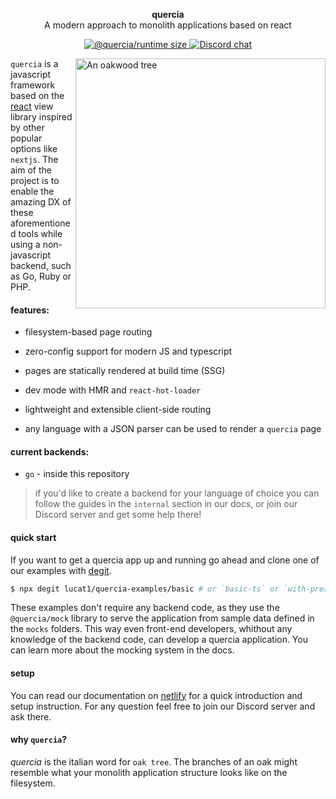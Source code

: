 <p align="center">
  <b>quercia</b><br>
  A modern approach to monolith applications based on react
</p>

<p align="center">
  <!-- @quercia/runtime size -->
  <a href="https://bundlephobia.com/result?p=@quercia/runtime">
    <img src="https://badgen.net/bundlephobia/minzip/@quercia/runtime"
      alt="@quercia/runtime size" />
  </a>
  <!-- Discord chat -->
  <a href="https://discord.gg/CBZKbf">
    <img src="https://img.shields.io/discord/702086867776045166"
      alt="Discord chat" />
  </a>
</p>

<a href="https://unsplash.com/photos/tLSu12Rv1jQ"><img  src="https://images.unsplash.com/photo-1568654792529-d6f9f8a1c231?ixlib=rb-1.2.1&auto=format&fit=crop&w=400&q=80" align="right" alt="An oakwood tree"  width="400px"></a>

`quercia` is a javascript framework based on the [react](https://reactjs.org)
view library inspired by other popular options like `nextjs`. The aim of the
project is to enable the amazing DX of these aforementioned tools while using a
non-javascript backend, such as Go, Ruby or PHP.

#### features:

- filesystem-based page routing

- zero-config support for modern JS and typescript

- pages are statically rendered at build time (SSG)

- dev mode with HMR and `react-hot-loader`

- lightweight and extensible client-side routing

- any language with a JSON parser can be used to render a `quercia` page

#### current backends:

- `go` - inside this repository

> if you'd like to create a backend for your language of choice you can follow
> the guides in the `internal` section in our docs, or join our Discord server
> and get some help there!

#### quick start

If you want to get a quercia app up and running go ahead and clone one of our
examples with [degit](https://github.com/Rich-Harris/degit).

```sh
$ npx degit lucat1/quercia-examples/basic # or `basic-ts` or `with-preact`
```

These examples don't require any backend code, as they use the `@quercia/mock`
library to serve the application from sample data defined in the `mocks`
folders. This way even front-end developers, whithout any knowledge of the
backend code, can develop a quercia application. You can learn more about the
mocking system in the docs.

#### setup

You can read our documentation on [netlify](https://zen-benz-446b1a.netlify.com)
for a quick introduction and setup instruction. For any question feel free to
join our Discord server and ask there.

#### why `quercia`?

_quercia_ is the italian word for `oak tree`. The branches of an oak might
resemble what your monolith application structure looks like on the filesystem.
